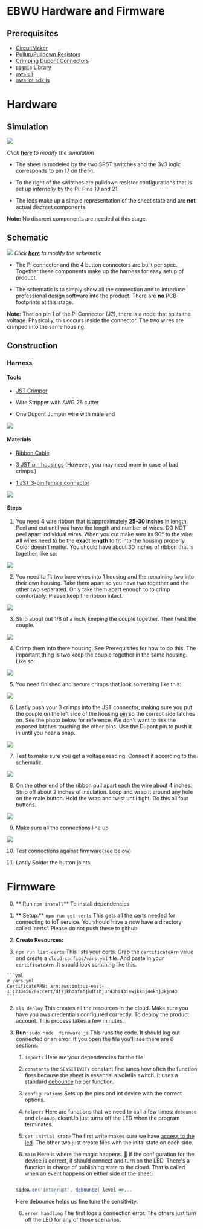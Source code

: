 # EBWU Hardware and Firmware

## Prerequisites
- [CircuitMaker](https://documentation.circuitmaker.com/display/CMAK/Exploring+CircuitMaker)
- [Pullup/Pulldown Resistors](https://youtu.be/Bqk6M_XdIC0)
- [Crimping Dupont Connectors](https://youtu.be/GkbOJSvhCgU)
- [`pigpio` Library](https://github.com/fivdi/pigpio)
- [aws cli](http://docs.aws.amazon.com/cli/latest/reference/iot/index.html)
- [aws iot sdk js](https://github.com/aws/aws-iot-device-sdk-js)

# Hardware
## Simulation
![](https://i.gyazo.com/518f230c382b9eb15ae46f08db553f62.gif)

*Click **[here](http://everycircuit.com/circuit/6401615620997120)** to modify the simulation*


- The sheet is modeled by the two SPST switches and the 3v3 logic corresponds to pin 17 on the Pi.

- To the right of the switches are pulldown resistor configurations that is set up *internally* by the Pi. Pins 19 and 21.  

- The leds make up a simple representation of the sheet state and are **not** actual discreet components.  

**Note:**  No discreet components are needed at this stage.

## Schematic
![](https://i.gyazo.com/1f86d4872b94582664dec2c3feab5334.png)
*Click **[here](https://workspace.circuitmaker.com/Projects/Details/Joe-Narvaez/ebwu)** to modify the schematic*

- The Pi connector and the 4 button connectors are built per spec. Together these components make up the harness for easy setup of product.

- The schematic is to simply show all the connection and to introduce professional design software into the product. There are **no** PCB footprints at this stage.  

**Note:** That on pin 1 of the Pi Connector (J2), there is a node that splits the voltage. Physically, this occurs inside the connector. The two wires are crimped into the same housing.


## Construction
### Harness
#### Tools

 - [JST Crimper](http://a.co/7kAxJBj)

 - Wire Stripper with AWG 26 cutter

 - One Dupont Jumper wire with male end

 ![](https://i.imgur.com/egDGo70.jpg)

#### Materials
- [Ribbon Cable](http://a.co/e49JKGi)

- [3 JST pin housings](http://a.co/8123Xy4) (However, you may need more in case of bad crimps.)

- [1 JST 3-pin female connector](http://a.co/8123Xy4)

![](https://i.imgur.com/81Xt63i.jpg)
#### Steps
1. You need **4** wire  ribbon that is approximately **25-30 inches** in length. Peel and cut until you have the length and number of wires. DO NOT peel apart individual wires. When you cut make sure its 90° to the wire. All wires need to be the **exact length** to fit into the housing properly. Color doesn't matter. You should have about 30 inches of ribbon that is together, like so:

  ![](https://i.imgur.com/ODABN1Z.jpg)

2. You need to fit two bare wires into 1 housing and the remaining two into their own housing. Take them apart so you have two together and the other two separated. Only take them apart enough to to crimp comfortably. Please keep the ribbon intact.

  ![](https://i.imgur.com/AEI57sp.jpg)

3. Strip about out 1/8 of a inch, keeping the couple together. Then twist the couple.

  ![](https://i.imgur.com/w0xTqft.jpg)

4. Crimp them into there housing. See Prerequisites for how to do this. The important thing is two keep the couple together in the same housing. Like so:

  ![](https://i.imgur.com/TwAGWJj.jpg)

5. You need finished and secure crimps that look something like this:   

  ![](https://i.imgur.com/DWoFlBQ.jpg)

6. Lastly push your 3 crimps into the JST connector, making sure you put the couple on the left side of the housing [pin](https://i.gyazo.com/2ec7647abea16c5264b9a2ddd9c1c047.png) so the correct side latches on.  See the photo  below for reference. We don't want to risk the exposed latches touching the other pins. Use the Dupont pin to push it in until you hear a snap.

  ![](https://i.imgur.com/3t5m7od.jpg)

7. Test to make sure you get a voltage reading. Connect it according to the schematic.

  ![](https://i.imgur.com/9mUZBV3.jpg)

8. On the other end of the ribbon pull apart each the wire about 4 inches.  Strip off about 2 inches of insulation.  Loop and wrap it around any hole on the male button. Hold the wrap and twist until tight.  Do this all four buttons.

  ![](https://i.imgur.com/OcWUHeq.jpg)

9. Make sure all the connections line up

  ![](https://i.imgur.com/xpAGCi9.jpg)

10. Test connections against firmware(see below)

10. Lastly Solder the button joints.

# Firmware
0. ** Run `npm install`** To install dependencies

1. ** Setup:** `npm run get-certs` This gets all the certs needed for connecting to IoT service. You should have a now have a directory  called 'certs'. Please do not push these to github.

2. **Create Resources:**
  1. `npm run list-certs`  This lists your certs. Grab the `certificateArn` value  and create a `cloud-configs/vars.yml` file. And paste in your `certificateArn` .It should look somthing like this.

    ```yml
    # vars.yml
    CertificateARN: arn:aws:iot:us-east-1:1233456789:cert/dfsjkhdsfahjkdfshjur43hi43iewjkknj44knj3kjn43
    ```

  2. `sls deploy` This creates all the resources in the cloud. Make sure you have you aws credentials configured correctly. To deploy the product account. This process takes a few minutes.

3. **Run:** `sudo node  firmware.js` This runs the code. It should log out connected or an error. If you open the file you'll see there are 6 sections:

    1. `imports` Here are your dependencies for the file

    2. `constants`  the `SENSITIVITY` constant fine tunes how often the function fires because the sheet is essential a volatile switch. It uses a standard [debounce](http://whatis.techtarget.com/definition/debouncing) helper function.

    2. `configurations`  Sets up the pins and iot device with the correct options.

    3. `helpers` Here are functions that we need to call a few times: `debounce` and `cleanUp`. cleanUp just turns off the LED when the program terminates.

    4. `set initial state` The first write makes sure we have [access to the led](https://raspberrypi.stackexchange.com/questions/697/how-do-i-control-the-system-leds-using-my-software). The other two just create files with the inital state on each side.

    5. `main` Here is where the magic happens. 🎉  If the configuration for the device is correct,  it should connect and turn on the LED. There's a function in charge of publishing state to the cloud. That is called when an event happens on either side of the sheet:

    ```js

    sideA.on('interrupt', debounce( level =>...
    ```
    
    Here debounce helps us fine tune the sensitivity.

    6. `error handling` The first logs a connection error. The others just turn off the LED for any of those scenarios.
